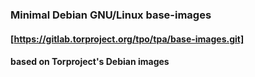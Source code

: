### Minimal Debian GNU/Linux base-images 
#### [https://gitlab.torproject.org/tpo/tpa/base-images.git]
#### based on Torproject's Debian images

